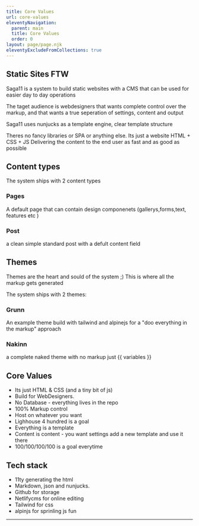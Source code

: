 ```yaml
---
title: Core Values
url: core-values
eleventyNavigation:
  parent: main
  title: Core Values
  order: 0
layout: page/page.njk
eleventyExcludeFromCollections: true
---
```


## Static Sites FTW

Saga11 is a system to build static websites with a CMS that can be used for easier day to day operations

The taget audience is webdesigners that wants complete control over the markup, and that wants a true seperation of settings, content and output

Saga11 uses nunjucks as a template engine, clear template structure

Theres no fancy libraries or SPA or anything else. Its just a website HTML + CSS + JS
Delivering the content to the end user as fast and as good as possible

## Content types

The system ships with 2 content types

### Pages

A default page that can contain design componenets (gallerys,forms,text, features etc )

### Post

a clean simple standard post with a defult content field

## Themes

Themes are the heart and sould of the system ;)
This is where all the markup gets generated

The system ships with 2 themes:

### Grunn

An example theme build with tailwind and alpinejs for a "doo everything in the markup" approach

### Nakinn

a complete naked theme with no markup just {{ variables }}

## Core Values

- Its just HTML & CSS (and a tiny bit of js)
- Build for WebDesigners.
- No Database - everything lives in the repo
- 100% Markup control
- Host on whatever you want
- Lighhouse 4 hundred is a goal
- Everything is a template
- Content is content - you want settings add a new template and use it there
- 100/100/100/100 is a goal everytime

## Tech stack

- 11ty generating the html
- Markdown, json and nunjucks.
- Github for storage
- Netlifycms for online editing
- Tailwind for css
- alpinjs for sprinling js fun

---
